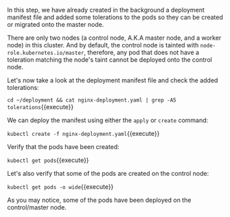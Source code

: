 In this step, we have already created in the background a deployment manifest file and added some tolerations to the pods so they can be created or migrated onto the master node.  

There are only two nodes (a control node, A.K.A master node, and a worker node) in this cluster. And by default, the control node is tainted with `node-role.kubernetes.io/master`, therefore, any pod that does not have a toleration matching the node's taint cannot be deployed onto the control node.  

Let's now take a look at the deployment manifest file and check the added tolerations: 

`cd ~/deployment && cat nginx-deployment.yaml | grep -A5 tolerations`{{execute}}  

We can deploy the manifest using either the `apply` or `create` command:

`kubectl create -f nginx-deployment.yaml`{{execute}}  

Verify that the pods have been created: 

`kubectl get pods`{{execute}}  

Let's also verify that some of the pods are created on the control node:

`kubectl get pods -o wide`{{execute}}  

As you may notice, some of the pods have been deployed on the control/master node.  
